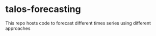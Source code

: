 # talos-forecasting
This repo hosts code to forecast different times series using different approaches
